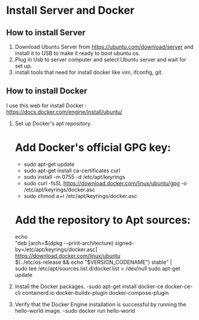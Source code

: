 # Install Server and Docker


## How to install Server
1. Download Ubuntu Server from https://ubuntu.com/download/server and install it to USB to make it ready to boot ubuntu os.
2. Plug in Usb to server computer and select Ubuntu server and wait for set up.
3. install tools that need for install docker like vim, ifconfig, git.

## How to install Docker
I use this web for install Docker : https://docs.docker.com/engine/install/ubuntu/
1. Set up Docker's apt repository.
    # Add Docker's official GPG key:
     - sudo apt-get update
     - sudo apt-get install ca-certificates curl
     - sudo install -m 0755 -d /etc/apt/keyrings
     - sudo curl -fsSL https://download.docker.com/linux/ubuntu/gpg -o /etc/apt/keyrings/docker.asc
     - sudo chmod a+r /etc/apt/keyrings/docker.asc

    # Add the repository to Apt sources:
    echo \
      "deb [arch=$(dpkg --print-architecture) signed-by=/etc/apt/keyrings/docker.asc] https://download.docker.com/linux/ubuntu \
      $(. /etc/os-release && echo "$VERSION_CODENAME") stable" | \
      sudo tee /etc/apt/sources.list.d/docker.list > /dev/null
    sudo apt-get update

2. Install the Docker packages.
  -sudo apt-get install docker-ce docker-ce-cli containerd.io docker-buildx-plugin docker-compose-plugin

3. Verify that the Docker Engine installation is successful by running the hello-world image.
  -sudo docker run hello-world


